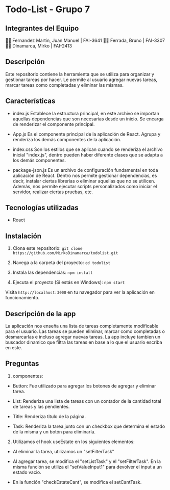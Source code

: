 # Todo-List - Grupo 7

## Integrantes del Equipo

👨‍💻 Fernandez Martín, Juan Manuel | FAI-3641
👨‍💻 Ferrada, Bruno | FAI-3307
👨‍💻 Dinamarca, Mirko | FAI-2413

## Descripción

Este repositorio contiene la herramienta que se utiliza para organizar y gestionar tareas por hacer.
Le permite al usuario agregar nuevas tareas, marcar tareas como completadas y eliminar las mismas.

## Características

- index.js
Establece la estructura principal, en este archivo se importan aquellas dependencias que son necesarias desde un inicio.
Se encarga de renderizar el componente principal.

- App.js
Es el componente principal de la aplicación de React. Agrupa y renderiza los demás componentes de la aplicación.

- index.css
Son los estilos que se aplican cuando se renderiza el archivo inicial "index.js", dentro pueden haber diferente clases que se adapta
a los demás componentes.

- package-json.js
Es un archivo de configuración fundamental en toda aplicación de React. Dentro nos permite gestionar dependencias, es decir, instalar ciertas 
librerías o eliminar aquellas que no se utilicen. Además, nos permite ejecutar scripts personalizados como iniciar el servidor, realizar ciertas pruebas, etc.

## Tecnologías utilizadas

- React

## Instalación

1. Clona este repositorio:
   `git clone https://github.com/MirkoDinamarca/todolist.git`

2. Navega a la carpeta del proyecto:
   `cd todolist`

3. Instala las dependencias:
   `npm install` 

4. Ejecuta el proyecto (Si estás en Windows):
   `npm start`

Visita `http://localhost:3000` en tu navegador para ver la aplicación en funcionamiento.

## Descripción de la app
La aplicación nos enseña una lista de tareas completamente modificable para el usuario. Las tareas se pueden eliminar, marcar como completadas o desmarcarlas e incluso agregar nuevas tareas.
La app incluye tambien un buscador dinamico que filtra las tareas en base a lo que el usuario escriba en este.

## Preguntas

1. componentes: 
- Button: Fue utilizado para agregar los botones de agregar y eliminar tarea. 

- List: Renderiza una lista de tareas con un contador de la cantidad total de tareas y las pendientes.

- Title: Renderiza titulo de la página.

- Task: Renderiza la tarea junto con un checkbox que determina el estado de la misma y un botón para eliminarla.

2. Utilizamos el hook useEstate en los siguientes elementos:
- Al eliminar la tarea, utilizamos un "setFilterTask"

- Al agregar tarea, se modifica el "setListTask" y el "setFilterTask". En la misma función se utiliza el "setValueInput1" para devolver el input a un estado vacio. 

- En la función "checkEstateCant", se modifica el setCantTask. 









